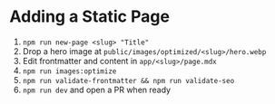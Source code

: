 # Adding a Static Page

1. `npm run new-page <slug> "Title"`
2. Drop a hero image at `public/images/optimized/<slug>/hero.webp`
3. Edit frontmatter and content in `app/<slug>/page.mdx`
4. `npm run images:optimize`
5. `npm run validate-frontmatter && npm run validate-seo`
6. `npm run dev` and open a PR when ready
